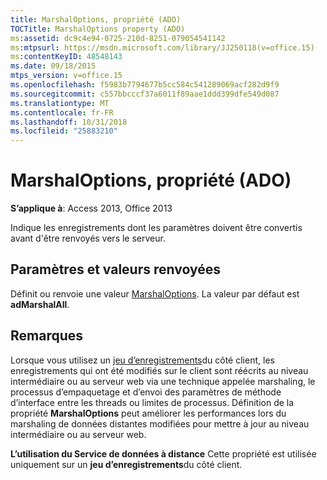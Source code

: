 ```yaml
---
title: MarshalOptions, propriété (ADO)
TOCTitle: MarshalOptions property (ADO)
ms:assetid: dc9c4e94-0725-210d-8251-079054541142
ms:mtpsurl: https://msdn.microsoft.com/library/JJ250118(v=office.15)
ms:contentKeyID: 48548143
ms.date: 09/18/2015
mtps_version: v=office.15
ms.openlocfilehash: f5983b7794677b5cc584c541289069acf282d9f9
ms.sourcegitcommit: c557bbcccf37a6011f89aae1ddd399dfe549d087
ms.translationtype: MT
ms.contentlocale: fr-FR
ms.lasthandoff: 10/31/2018
ms.locfileid: "25883210"
---
```

# <a name="marshaloptions-property-ado"></a>MarshalOptions, propriété (ADO)


**S’applique à**: Access 2013, Office 2013

Indique les enregistrements dont les paramètres doivent être convertis avant d'être renvoyés vers le serveur.

## <a name="settings-and-return-values"></a>Paramètres et valeurs renvoyées

Définit ou renvoie une valeur [MarshalOptions](marshaloptionsenum.md). La valeur par défaut est **adMarshalAll**.

## <a name="remarks"></a>Remarques

Lorsque vous utilisez un [jeu d’enregistrements](recordset-object-ado.md)du côté client, les enregistrements qui ont été modifiés sur le client sont réécrits au niveau intermédiaire ou au serveur web via une technique appelée marshaling, le processus d’empaquetage et d’envoi des paramètres de méthode d’interface entre les threads ou limites de processus. Définition de la propriété **MarshalOptions** peut améliorer les performances lors du marshaling de données distantes modifiées pour mettre à jour au niveau intermédiaire ou au serveur web.

**L’utilisation du Service de données à distance** Cette propriété est utilisée uniquement sur un **jeu d’enregistrements**du côté client.

